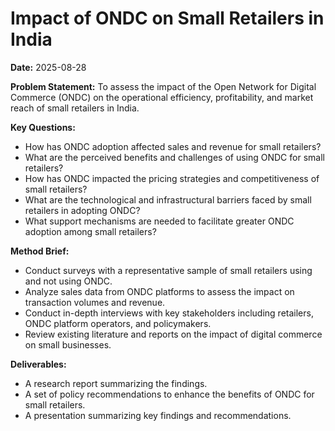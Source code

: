 # Impact of ONDC on Small Retailers in India
**Date:** 2025-08-28

**Problem Statement:** To assess the impact of the Open Network for Digital Commerce (ONDC) on the operational efficiency, profitability, and market reach of small retailers in India.

**Key Questions:**
- How has ONDC adoption affected sales and revenue for small retailers?
- What are the perceived benefits and challenges of using ONDC for small retailers?
- How has ONDC impacted the pricing strategies and competitiveness of small retailers?
- What are the technological and infrastructural barriers faced by small retailers in adopting ONDC?
- What support mechanisms are needed to facilitate greater ONDC adoption among small retailers?

**Method Brief:**
- Conduct surveys with a representative sample of small retailers using and not using ONDC.
- Analyze sales data from ONDC platforms to assess the impact on transaction volumes and revenue.
- Conduct in-depth interviews with key stakeholders including retailers, ONDC platform operators, and policymakers.
- Review existing literature and reports on the impact of digital commerce on small businesses.

**Deliverables:**
- A research report summarizing the findings.
- A set of policy recommendations to enhance the benefits of ONDC for small retailers.
- A presentation summarizing key findings and recommendations.
